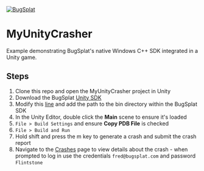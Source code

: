 [![BugSplat](https://s3.amazonaws.com/bugsplat-public/npm/header.png)](https://www.bugsplat.com)

# MyUnityCrasher
Example demonstrating BugSplat's native Windows C++ SDK integrated in a Unity game.

## Steps
1. Clone this repo and open the MyUnityCrasher project in Unity
2. Download the BugSplat [Unity SDK](https://www.bugsplat.com/docs/sdk/)
3. Modify this [line](https://github.com/BugSplat-Git/MyUnityCrasher/blob/0e74c8918bb8cfa629b9f4715a570185b8619d76/Assets/Code/Editor/PostBuild.cs#L32) and add the path to the bin directory within the BugSplat SDK
4. In the Unity Editor, double click the **Main** scene to ensure it's loaded
5. `File > Build Settings` and ensure **Copy PDB File** is checked
6. `File > Build and Run`
7. Hold shift and press the m key to generate a crash and submit the crash report
8. Navigate to the [Crashes](https://app.bugsplat.com/v2/crashes?c0=appName&f0=CONTAINS&v0=MyUnityCrasher&database=Fred) page to view details about the crash - when prompted to log in use the credentials `fred@bugsplat.com` and password `Flintstone`
